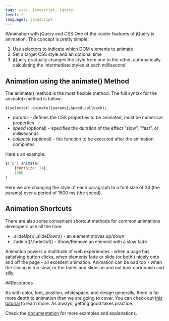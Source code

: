 ```yaml
---
tags: cssi, javascript, jquery
level: 2
languages: javascript
---
```

#Animation with jQuery and CSS
One of the cooler features of jQuery is animation. The concept is pretty simple:

1. Use selectors to indicate which DOM elements to animate
2. Set a target CSS style and an optional time
3. jQuery gradually changes the style from one to the other, automatically calculating the intermediate styles at each millisecond

## Animation using the animate() Method
The animate() method is the most flexible method. The full syntax for the animate() method is below:

`$(selector).animate({params},speed,callback);`

* *params* - defines the CSS properties to be animated, must be numerical properties
* *speed* (optional) - specifies the duration of the effect "slow", "fast", or milliseconds
* *callback* (optional) - the function to be executed after the animation completes.

Here's an example:
```js
$('p').animate(
    {fontSize: 24},
    1500
)
```
Here we are changing the style of each paragraph to a font size of 24 (the params) over a period of 1500 ms (the speed).

## Animation Shortcuts
There are also some convenient shortcut methods for common animations developers use all the time:
* .slideUp()/ .slideDown() - an element moves up/down
* .fadeIn()/.fadeOut() - Show/Remove an element with a slow fade


Animation powers a multitude of web experiences - when a page has satisfying button clicks, when elements fade or slide (or both!) nicely onto and off the page - all excellent animation. Animation can be bad too - when the sliding is too slow, or the fades and slides in and out look cartoonish and silly.

##Resources

As with color, font, position, whitespace, and design generally, there is far more depth to animation than we are going to cover. You can check out [this tutorial](http://www.sitepoint.com/guide-jquery-animate-method/) to learn more. As always, getting good takes practice.

Check the [documentation](https://api.jquery.com/category/effects/) for more examples and explanations.
